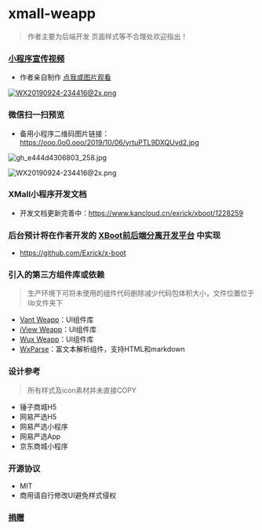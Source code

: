 # xmall-weapp
> 作者主要为后端开发 页面样式等不合理处欢迎指出！

### [小程序宣传视频](https://www.bilibili.com/video/av70226175)

- 作者亲自制作 [点我或图片观看](https://www.bilibili.com/video/av70226175)

[![WX20190924-234416@2x.png](https://s2.ax1x.com/2019/10/06/ucEsBD.md.png)](https://www.bilibili.com/video/av70226175)

### 微信扫一扫预览

- 备用小程序二维码图片链接：https://ooo.0o0.ooo/2019/10/06/yrtuPTL9DXQUvd2.jpg

![gh_e444d4306803_258.jpg](https://s2.ax1x.com/2019/10/06/ucEW9I.jpg)

![WX20190924-234416@2x.png](https://i.loli.net/2019/09/24/MhuSI4KAVRdEaOW.png)

### XMall小程序开发文档
- 开发文档更新完善中：https://www.kancloud.cn/exrick/xboot/1228259

### 后台预计将在作者开发的 [XBoot前后端分离开发平台](http://xboot.exrick.cn) 中实现
- https://github.com/Exrick/x-boot

### 引入的第三方组件库或依赖
> 生产环境下可将未使用的组件代码删除减少代码包体积大小，文件位置位于lib文件夹下

- [Vant Weapp](https://github.com/youzan/vant-weapp)：UI组件库
- [iView Weapp](https://github.com/TalkingData/iview-weapp)：UI组件库
- [Wux Weapp](https://github.com/wux-weapp/wux-weapp)：UI组件库
- [WxParse](https://github.com/icindy/wxParse)：富文本解析组件，支持HTML和markdown
### 设计参考
> 所有样式及icon素材并未直接COPY
- 锤子商城H5
- 网易严选H5
- 网易严选小程序
- 网易严选App
- 京东商城小程序
### 开源协议
- MIT 
- 商用请自行修改UI避免样式侵权
### [捐赠](http://xpay.exrick.cn/pay)
